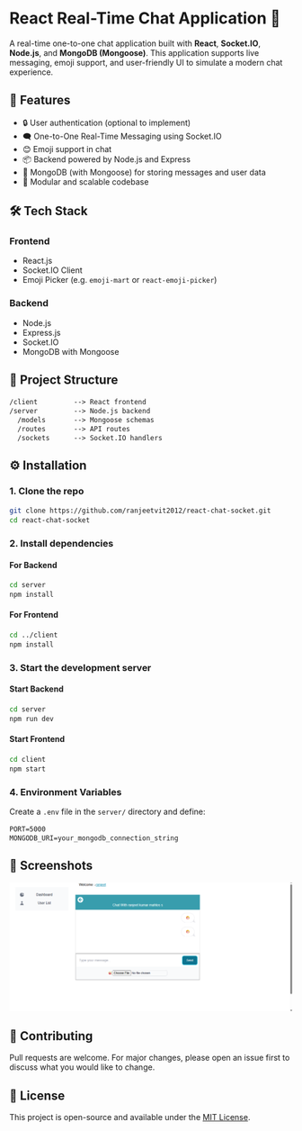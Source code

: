 
# React Real-Time Chat Application 💬

A real-time one-to-one chat application built with **React**, **Socket.IO**, **Node.js**, and **MongoDB (Mongoose)**. This application supports live messaging, emoji support, and user-friendly UI to simulate a modern chat experience.

## 🚀 Features

- 🔒 User authentication (optional to implement)
- 🗨️ One-to-One Real-Time Messaging using Socket.IO
- 😊 Emoji support in chat
- 📦 Backend powered by Node.js and Express
- 🧠 MongoDB (with Mongoose) for storing messages and user data
- 🧰 Modular and scalable codebase

## 🛠️ Tech Stack

### Frontend
- React.js
- Socket.IO Client
- Emoji Picker (e.g. `emoji-mart` or `react-emoji-picker`)

### Backend
- Node.js
- Express.js
- Socket.IO
- MongoDB with Mongoose

## 📁 Project Structure

```
/client         --> React frontend
/server         --> Node.js backend
  /models       --> Mongoose schemas
  /routes       --> API routes
  /sockets      --> Socket.IO handlers
```

## ⚙️ Installation

### 1. Clone the repo

```bash
git clone https://github.com/ranjeetvit2012/react-chat-socket.git
cd react-chat-socket
```

### 2. Install dependencies

#### For Backend
```bash
cd server
npm install
```

#### For Frontend
```bash
cd ../client
npm install
```

### 3. Start the development server

#### Start Backend
```bash
cd server
npm run dev
```

#### Start Frontend
```bash
cd client
npm start
```

### 4. Environment Variables

Create a `.env` file in the `server/` directory and define:

```env
PORT=5000
MONGODB_URI=your_mongodb_connection_string
```

## 📸 Screenshots

![Chat Window](https://github.com/ranjeetvit2012/react-chat-socket/blob/master/chat.png?raw=true)

## 🤝 Contributing

Pull requests are welcome. For major changes, please open an issue first to discuss what you would like to change.

## 📄 License

This project is open-source and available under the [MIT License](LICENSE).
